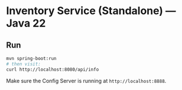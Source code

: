 # Inventory Service (Standalone) — Java 22

## Run
```bash
mvn spring-boot:run
# then visit:
curl http://localhost:8080/api/info
```

Make sure the Config Server is running at `http://localhost:8888`.
